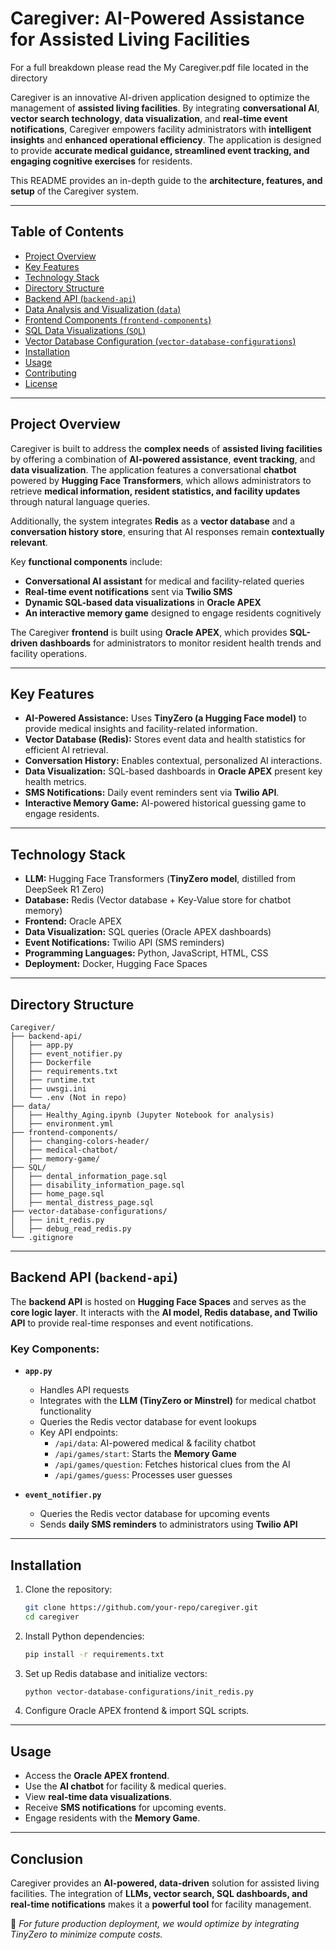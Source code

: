 # Caregiver: AI-Powered Assistance for Assisted Living Facilities

For a full breakdown please read the My Caregiver.pdf file located in the directory

Caregiver is an innovative AI-driven application designed to optimize the management of **assisted living facilities**. By integrating **conversational AI**, **vector search technology**, **data visualization**, and **real-time event notifications**, Caregiver empowers facility administrators with **intelligent insights** and **enhanced operational efficiency**. The application is designed to provide **accurate medical guidance, streamlined event tracking, and engaging cognitive exercises** for residents.

This README provides an in-depth guide to the **architecture, features, and setup** of the Caregiver system.

---

## **Table of Contents**

- [Project Overview](#project-overview)
- [Key Features](#key-features)
- [Technology Stack](#technology-stack)
- [Directory Structure](#directory-structure)
- [Backend API (`backend-api`)](#backend-api)
- [Data Analysis and Visualization (`data`)](#data-analysis-and-visualization)
- [Frontend Components (`frontend-components`)](#frontend-components)
- [SQL Data Visualizations (`SQL`)](#sql-data-visualizations)
- [Vector Database Configuration (`vector-database-configurations`)](#vector-database-configuration)
- [Installation](#installation)
- [Usage](#usage)
- [Contributing](#contributing)
- [License](#license)

---

## **Project Overview**

Caregiver is built to address the **complex needs** of **assisted living facilities** by offering a combination of **AI-powered assistance**, **event tracking**, and **data visualization**. The application features a conversational **chatbot** powered by **Hugging Face Transformers**, which allows administrators to retrieve **medical information, resident statistics, and facility updates** through natural language queries.

Additionally, the system integrates **Redis** as a **vector database** and a **conversation history store**, ensuring that AI responses remain **contextually relevant**.

Key **functional components** include:

- **Conversational AI assistant** for medical and facility-related queries
- **Real-time event notifications** sent via **Twilio SMS**
- **Dynamic SQL-based data visualizations** in **Oracle APEX**
- **An interactive memory game** designed to engage residents cognitively

The Caregiver **frontend** is built using **Oracle APEX**, which provides **SQL-driven dashboards** for administrators to monitor resident health trends and facility operations.

---

## **Key Features**

- **AI-Powered Assistance:** Uses **TinyZero (a Hugging Face model)** to provide medical insights and facility-related information.
- **Vector Database (Redis):** Stores event data and health statistics for efficient AI retrieval.
- **Conversation History:** Enables contextual, personalized AI interactions.
- **Data Visualization:** SQL-based dashboards in **Oracle APEX** present key health metrics.
- **SMS Notifications:** Daily event reminders sent via **Twilio API**.
- **Interactive Memory Game:** AI-powered historical guessing game to engage residents.

---

## **Technology Stack**

- **LLM:** Hugging Face Transformers (**TinyZero model**, distilled from DeepSeek R1 Zero)
- **Database:** Redis (Vector database + Key-Value store for chatbot memory)
- **Frontend:** Oracle APEX
- **Data Visualization:** SQL queries (Oracle APEX dashboards)
- **Event Notifications:** Twilio API (SMS reminders)
- **Programming Languages:** Python, JavaScript, HTML, CSS
- **Deployment:** Docker, Hugging Face Spaces

---

## **Directory Structure**

```
Caregiver/
├── backend-api/
│   ├── app.py
│   ├── event_notifier.py
│   ├── Dockerfile
│   ├── requirements.txt
│   ├── runtime.txt
│   ├── uwsgi.ini
│   └── .env (Not in repo)
├── data/
│   ├── Healthy_Aging.ipynb (Jupyter Notebook for analysis)
│   ├── environment.yml
├── frontend-components/
│   ├── changing-colors-header/
│   ├── medical-chatbot/
│   ├── memory-game/
├── SQL/
│   ├── dental_information_page.sql
│   ├── disability_information_page.sql
│   ├── home_page.sql
│   ├── mental_distress_page.sql
├── vector-database-configurations/
│   ├── init_redis.py
│   ├── debug_read_redis.py
└── .gitignore
```

---

## **Backend API (`backend-api`)**

The **backend API** is hosted on **Hugging Face Spaces** and serves as the **core logic layer**. It interacts with the **AI model, Redis database, and Twilio API** to provide real-time responses and event notifications.

### **Key Components:**

- **`app.py`**
  - Handles API requests
  - Integrates with the **LLM (TinyZero or Minstrel)** for medical chatbot functionality
  - Queries the Redis vector database for event lookups
  - Key API endpoints:
    - `/api/data`: AI-powered medical & facility chatbot
    - `/api/games/start`: Starts the **Memory Game**
    - `/api/games/question`: Fetches historical clues from the AI
    - `/api/games/guess`: Processes user guesses

- **`event_notifier.py`**
  - Queries the Redis vector database for upcoming events
  - Sends **daily SMS reminders** to administrators using **Twilio API**

---

## **Installation**

1. Clone the repository:
   ```bash
   git clone https://github.com/your-repo/caregiver.git
   cd caregiver
   ```
2. Install Python dependencies:
   ```bash
   pip install -r requirements.txt
   ```
3. Set up Redis database and initialize vectors:
   ```bash
   python vector-database-configurations/init_redis.py
   ```
4. Configure Oracle APEX frontend & import SQL scripts.

---

## **Usage**

- Access the **Oracle APEX frontend**.
- Use the **AI chatbot** for facility & medical queries.
- View **real-time data visualizations**.
- Receive **SMS notifications** for upcoming events.
- Engage residents with the **Memory Game**.

---

## **Conclusion**

Caregiver provides an **AI-powered, data-driven** solution for assisted living facilities. The integration of **LLMs, vector search, SQL dashboards, and real-time notifications** makes it a **powerful tool** for facility management.

🚀 *For future production deployment, we would optimize by integrating TinyZero to minimize compute costs.*
